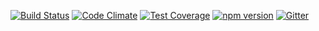 
[![Build Status](https://travis-ci.org/octoblu/node-simple-benchmark.svg?branch=master)](https://travis-ci.org/octoblu/node-simple-benchmark)
[![Code Climate](https://codeclimate.com/github/octoblu/node-simple-benchmark/badges/gpa.svg)](https://codeclimate.com/github/octoblu/node-simple-benchmark)
[![Test Coverage](https://codeclimate.com/github/octoblu/node-simple-benchmark/badges/coverage.svg)](https://codeclimate.com/github/octoblu/node-simple-benchmark)
[![npm version](https://badge.fury.io/js/node-simple-benchmark.svg)](http://badge.fury.io/js/node-simple-benchmark)
[![Gitter](https://badges.gitter.im/octoblu/help.svg)](https://gitter.im/octoblu/help)
